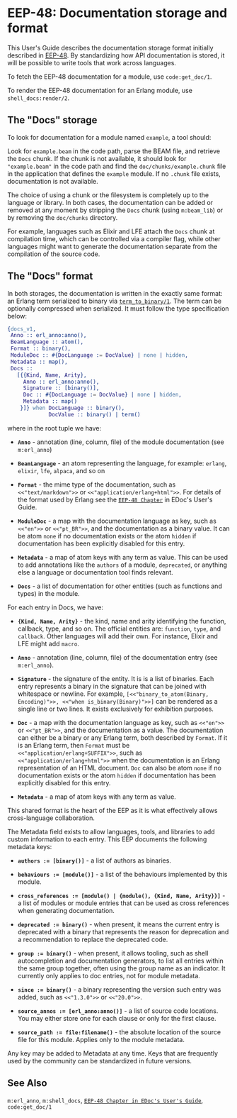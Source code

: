 <!--
%CopyrightBegin%

SPDX-License-Identifier: Apache-2.0

Copyright Ericsson AB 2023-2025. All Rights Reserved.

Licensed under the Apache License, Version 2.0 (the "License");
you may not use this file except in compliance with the License.
You may obtain a copy of the License at

    http://www.apache.org/licenses/LICENSE-2.0

Unless required by applicable law or agreed to in writing, software
distributed under the License is distributed on an "AS IS" BASIS,
WITHOUT WARRANTIES OR CONDITIONS OF ANY KIND, either express or implied.
See the License for the specific language governing permissions and
limitations under the License.

%CopyrightEnd%
-->
# EEP-48: Documentation storage and format

This User's Guide describes the documentation storage format initially described
in [EEP-48](https://www.erlang.org/erlang-enhancement-proposals/eep-0048.html).
By standardizing how API documentation is stored, it will be possible to write
tools that work across languages.

To fetch the EEP-48 documentation for a module, use `code:get_doc/1`.

To render the EEP-48 documentation for an Erlang module, use
`shell_docs:render/2`.

## The "Docs" storage

To look for documentation for a module named `example`, a tool should:

Look for `example.beam` in the code path, parse the BEAM file, and retrieve the
`Docs` chunk. If the chunk is not available, it should look for `"example.beam"`
in the code path and find the `doc/chunks/example.chunk` file in the application
that defines the `example` module. If no `.chunk` file exists,
documentation is not available.

The choice of using a chunk or the filesystem is completely up to the language
or library. In both cases, the documentation can be added or removed at any
moment by stripping the `Docs` chunk (using `m:beam_lib`) or by removing the
`doc/chunks` directory.

For example, languages such as Elixir and LFE attach the `Docs` chunk at
compilation time, which can be controlled via a compiler flag, while
other languages might want to generate the documentation separate from
the compilation of the source code.

## The "Docs" format

In both storages, the documentation is written in the exactly same format: an
Erlang term serialized to binary via
[`term_to_binary/1`](`erlang:term_to_binary/1`). The term can be optionally
compressed when serialized. It must follow the type specification below:

```erlang
{docs_v1,
 Anno :: erl_anno:anno(),
 BeamLanguage :: atom(),
 Format :: binary(),
 ModuleDoc :: #{DocLanguage := DocValue} | none | hidden,
 Metadata :: map(),
 Docs ::
   [{{Kind, Name, Arity},
     Anno :: erl_anno:anno(),
     Signature :: [binary()],
     Doc :: #{DocLanguage := DocValue} | none | hidden,
     Metadata :: map()
    }]} when DocLanguage :: binary(),
             DocValue :: binary() | term()
```

where in the root tuple we have:

- **`Anno`** - annotation (line, column, file) of the module documentation
  (see `m:erl_anno`)

- **`BeamLanguage`** - an atom representing the language, for example: `erlang`,
  `elixir`, `lfe`, `alpaca`, and so on

- **`Format`** - the mime type of the documentation, such as `<<"text/markdown">>`
  or `<<"application/erlang+html">>`. For details of the format used by Erlang
  see the [`EEP-48 Chapter`](`e:edoc:doc_storage.md`) in EDoc's User's
  Guide.

- **`ModuleDoc`** - a map with the documentation language as key, such as
  `<<"en">>` or `<<"pt_BR">>`, and the documentation as a binary value. It can
  be atom `none` if no documentation exists or the atom `hidden` if
  documentation has been explicitly disabled for this entry.

- **`Metadata`** - a map of atom keys with any term as value. This can be used to
  add annotations like the `authors` of a module, `deprecated`, or anything else
  a language or documentation tool finds relevant.

- **`Docs`** - a list of documentation for other entities (such as functions and
  types) in the module.

For each entry in Docs, we have:

- **`{Kind, Name, Arity}`** - the kind, name and arity identifying the function,
  callback, type, and so on. The official entities are: `function`, `type`, and
  `callback`. Other languages will add their own. For instance, Elixir and LFE
  might add `macro`.

- **`Anno`** - annotation (line, column, file) of the documentation entry
  (see `m:erl_anno`).

- **`Signature`** - the signature of the entity. It is is a list of binaries.
  Each entry represents a binary in the signature that can be joined with
  whitespace or newline. For example,
  `[<<"binary_to_atom(Binary, Encoding)">>, <<"when is_binary(Binary)">>]` can
  be rendered as a single line or two lines. It exists exclusively for
  exhibition purposes.

- **`Doc`** - a map with the documentation language as key, such as `<<"en">>` or
  `<<"pt_BR">>`, and the documentation as a value. The documentation can either be
  a binary or any Erlang term, both described by `Format`. If it is an Erlang
  term, then `Format` must be `<<"application/erlang+SUFFIX">>`, such as
  `<<"application/erlang+html">>` when the documentation is an Erlang
  representation of an HTML document. `Doc` can also be atom `none`
  if no documentation exists or the atom `hidden` if documentation has been
  explicitly disabled for this entry.

- **`Metadata`** - a map of atom keys with any term as value.

This shared format is the heart of the EEP as it is what effectively allows
cross-language collaboration.

The Metadata field exists to allow languages, tools, and libraries to add custom
information to each entry. This EEP documents the following metadata keys:

- **`authors := [binary()]`** - a list of authors as binaries.

- **`behaviours := [module()]`** - a list of the behaviours implemented by
  this module.

- **`cross_references := [module() | {module(), {Kind, Name, Arity}}]`** - a
  list of modules or module entries that can be used as cross references when
  generating documentation.

- **`deprecated := binary()`** - when present, it means the current entry is
  deprecated with a binary that represents the reason for deprecation and a
  recommendation to replace the deprecated code.

- **`group := binary()`** - when present, it allows tooling, such as shell
  autocompletion and documentation generators, to list all entries within the
  same group together, often using the group name as an indicator. It currently
  only applies to doc entries, not for module metadata.

- **`since := binary()`** - a binary representing the version such entry was
  added, such as `<<"1.3.0">>` or `<<"20.0">>`.

- **`source_annos := [erl_anno:anno()]`** - a list of source code locations.
  You may either store one for each clause or only for the first clause.

- **`source_path := file:filename()`** - the absolute location of the source file for
  this module. Applies only to the module metadata.

Any key may be added to Metadata at any time. Keys that are frequently used by
the community can be standardized in future versions.

## See Also

`m:erl_anno`, `m:shell_docs`,
[`EEP-48 Chapter in EDoc's User's Guide`](`e:edoc:doc_storage.md`),
`code:get_doc/1`
